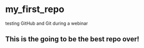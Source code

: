 # my_first_repo
testing GitHub and Git during a webinar

## This is the going to be the best repo over! 
